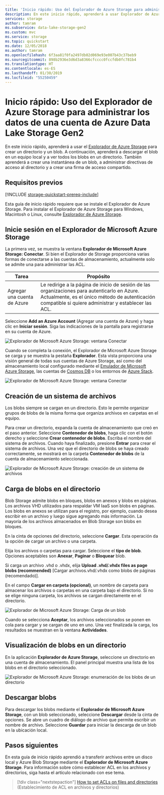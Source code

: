 ```yaml
---
title: 'Inicio rápido: Uso del Explorador de Azure Storage para administrar los datos en Azure Data Lake Storage Gen2 '
description: En este inicio rápido, aprenderá a usar Explorador de Azure Storage para crear un sistema de archivos en una cuenta de Azure Data Lake Storage Gen2, así como también un directorio y un archivo. Luego, aprenderá a descargar el archivo en un equipo local y a ver todo el archivo en un directorio.
services: storage
author: tamram
ms.subservice: data-lake-storage-gen2
ms.custom: mvc
ms.service: storage
ms.topic: quickstart
ms.date: 12/05/2018
ms.author: tamram
ms.openlocfilehash: 6f3aa81f0fa2497db02d069e93e007b43c37beb9
ms.sourcegitcommit: 898b2936e3d6d3a8366cfcccc0fccfdb0fc781b4
ms.translationtype: HT
ms.contentlocale: es-ES
ms.lasthandoff: 01/30/2019
ms.locfileid: "55250459"
---
```

# <a name="quickstart-use-azure-storage-explorer-to-manage-data-in-an-azure-data-lake-storage-gen2-account"></a>Inicio rápido: Uso del Explorador de Azure Storage para administrar los datos de una cuenta de Azure Data Lake Storage Gen2

En este inicio rápido, aprenderá a usar el [Explorador de Azure Storage](https://azure.microsoft.com/features/storage-explorer/) para crear un directorio y un blob. A continuación, aprenderá a descargar el blob en un equipo local y a ver todos los blobs en un directorio. También aprenderá a crear una instantánea de un blob, a administrar directivas de acceso al directorio y a crear una firma de acceso compartido.

## <a name="prerequisites"></a>Requisitos previos

[!INCLUDE [storage-quickstart-prereq-include](../../../includes/storage-quickstart-prereq-include.md)]

Esta guía de inicio rápido requiere que se instale el Explorador de Azure Storage. Para instalar el Explorador de Azure Storage para Windows, Macintosh o Linux, consulte [Explorador de Azure Storage](https://azure.microsoft.com/features/storage-explorer/).

## <a name="log-in-to-storage-explorer"></a>Inicie sesión en el Explorador de Microsoft Azure Storage

La primera vez, se muestra la ventana **Explorador de Microsoft Azure Storage: Conectar**. Si bien el Explorador de Storage proporciona varias formas de conectarse a las cuentas de almacenamiento, actualmente solo se admite una para administrar las ACL.

|Tarea|Propósito|
|---|---|
|Agregar una cuenta de Azure | Le redirige a la página de inicio de sesión de las organizaciones para autenticarlo en Azure. Actualmente, es el único método de autenticación compatible si quiere administrar y establecer las ACL. |

Seleccione **Add an Azure Account** (Agregar una cuenta de Azure) y haga clic en **Iniciar sesión**. Siga las indicaciones de la pantalla para registrarse en su cuenta de Azure.

![Explorador de Microsoft Azure Storage: ventana Conectar](media/storage-quickstart-blobs-storage-explorer/connect.png)

Cuando se completa la conexión, el Explorador de Microsoft Azure Storage se carga y se muestra la pestaña **Explorador**. Esta vista proporciona una visión general de todas sus cuentas de Azure Storage, así como del almacenamiento local configurado mediante el [Emulador de Microsoft Azure Storage](../common/storage-use-emulator.md?toc=%2fazure%2fstorage%2fblobs%2ftoc.json), las cuentas de [Cosmos DB](../../cosmos-db/storage-explorer.md?toc=%2fazure%2fstorage%2fblobs%2ftoc.json) o los entornos de [Azure Stack](../../azure-stack/user/azure-stack-storage-connect-se.md?toc=%2fazure%2fstorage%2fblobs%2ftoc.json).

![Explorador de Microsoft Azure Storage: ventana Conectar](media/storage-quickstart-blobs-storage-explorer/mainpage.png)

## <a name="create-a-filesystem"></a>Creación de un sistema de archivos

Los blobs siempre se cargan en un directorio. Esto le permite organizar grupos de blobs de la misma forma que organiza archivos en carpetas en el equipo.

Para crear un directorio, expanda la cuenta de almacenamiento que creó en el paso anterior. Seleccione **Contenedor de blobs**, haga clic con el botón derecho y seleccione **Crear contenedor de blobs**. Escriba el nombre del sistema de archivos. Cuando haya finalizado, presione **Entrar** para crear el sistema de archivos. Una vez que el directorio de blobs se haya creado correctamente, se mostrará en la carpeta **Contenedor de blobs** de la cuenta de almacenamiento seleccionada.

![Explorador de Microsoft Azure Storage: creación de un sistema de archivos](media/storage-quickstart-blobs-storage-explorer/creating-a-filesystem.png)

## <a name="upload-blobs-to-the-directory"></a>Carga de blobs en el directorio

Blob Storage admite blobs en bloques, blobs en anexos y blobs en páginas. Los archivos VHD utilizados para respaldar VM IaaS son blobs en páginas. Los blobs en anexos se utilizan para el registro, por ejemplo, cuando desea escribir en un archivo y luego sigue agregando más información. La mayoría de los archivos almacenados en Blob Storage son blobs en bloques.

En la cinta de opciones del directorio, seleccione **Cargar**. Esta operación da la opción de cargar un archivo o una carpeta.

Elija los archivos o carpetas para cargar. Seleccione el **tipo de blob**. Opciones aceptables son **Anexar**, **Paginar** o **Bloquear** blob.

Si carga un archivo .vhd o .vhdx, elija **Upload .vhd/.vhdx files as page blobs (recommended)** [Cargar archivos.vhd/.vhdx como blobs de páginas (recomendado)].

En el campo **Cargar en carpeta (opcional)**, un nombre de carpeta para almacenar los archivos o carpetas en una carpeta bajo el directorio. Si no se elige ninguna carpeta, los archivos se cargan directamente en el directorio.

![Explorador de Microsoft Azure Storage: Carga de un blob](media/storage-quickstart-blobs-storage-explorer/uploadblob.png)

Cuando se selecciona **Aceptar**, los archivos seleccionados se ponen en cola para cargar y se cargan de uno en uno. Una vez finalizada la carga, los resultados se muestran en la ventana **Actividades**.

## <a name="view-blobs-in-a-directory"></a>Visualización de blobs en un directorio

En la aplicación **Explorador de Azure Storage**, seleccione un directorio en una cuenta de almacenamiento. El panel principal muestra una lista de los blobs en el directorio seleccionado.

![Explorador de Microsoft Azure Storage: enumeración de los blobs de un directorio](media/storage-quickstart-blobs-storage-explorer/listblobs.png)

## <a name="download-blobs"></a>Descargar blobs

Para descargar los blobs mediante el **Explorador de Microsoft Azure Storage**, con un blob seleccionado, seleccione **Descargar** desde la cinta de opciones. Se abre un cuadro de diálogo de archivo que permite escribir un nombre de archivo. Seleccione **Guardar** para iniciar la descarga de un blob en la ubicación local.

## <a name="next-steps"></a>Pasos siguientes

En esta guía de inicio rápido aprendió a transferir archivos entre un disco local y Azure Blob Storage mediante el **Explorador de Microsoft Azure Storage**. Para información sobre cómo establecer ACL en los archivos y directorios, siga hasta el artículo relacionado con ese tema.

> [!div class="nextstepaction"]
> [How to set ACLs on files and directories](data-lake-storage-how-to-set-permissions-storage-explorer.md) (Establecimiento de ACL en archivos y directorios)
